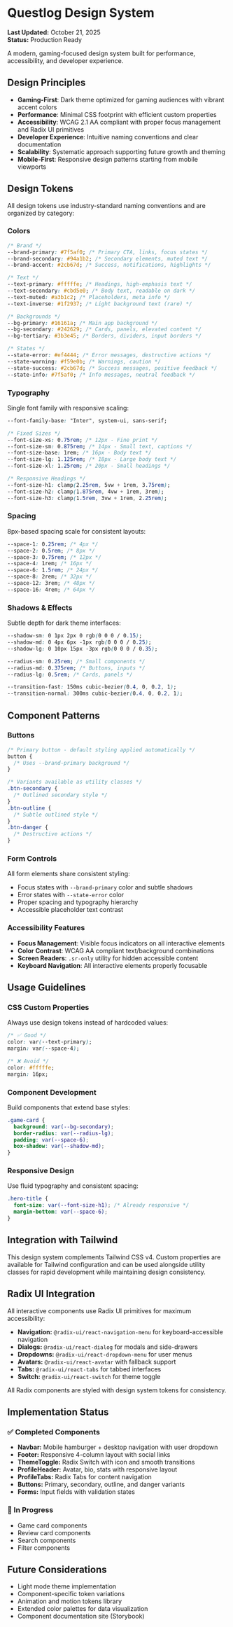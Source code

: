 # Questlog Design System

**Last Updated:** October 21, 2025  
**Status:** Production Ready

A modern, gaming-focused design system built for performance, accessibility, and developer experience.

## Design Principles

- **Gaming-First**: Dark theme optimized for gaming audiences with vibrant accent colors
- **Performance**: Minimal CSS footprint with efficient custom properties
- **Accessibility**: WCAG 2.1 AA compliant with proper focus management and Radix UI primitives
- **Developer Experience**: Intuitive naming conventions and clear documentation
- **Scalability**: Systematic approach supporting future growth and theming
- **Mobile-First**: Responsive design patterns starting from mobile viewports

## Design Tokens

All design tokens use industry-standard naming conventions and are organized by category:

### Colors

```css
/* Brand */
--brand-primary: #7f5af0; /* Primary CTA, links, focus states */
--brand-secondary: #94a1b2; /* Secondary elements, muted text */
--brand-accent: #2cb67d; /* Success, notifications, highlights */

/* Text */
--text-primary: #fffffe; /* Headings, high-emphasis text */
--text-secondary: #cbd5e0; /* Body text, readable on dark */
--text-muted: #a3b1c2; /* Placeholders, meta info */
--text-inverse: #1f2937; /* Light background text (rare) */

/* Backgrounds */
--bg-primary: #16161a; /* Main app background */
--bg-secondary: #242629; /* Cards, panels, elevated content */
--bg-tertiary: #3b3e45; /* Borders, dividers, input borders */

/* States */
--state-error: #ef4444; /* Error messages, destructive actions */
--state-warning: #f59e0b; /* Warnings, caution */
--state-success: #2cb67d; /* Success messages, positive feedback */
--state-info: #7f5af0; /* Info messages, neutral feedback */
```

### Typography

Single font family with responsive scaling:

```css
--font-family-base: "Inter", system-ui, sans-serif;

/* Fixed Sizes */
--font-size-xs: 0.75rem; /* 12px - Fine print */
--font-size-sm: 0.875rem; /* 14px - Small text, captions */
--font-size-base: 1rem; /* 16px - Body text */
--font-size-lg: 1.125rem; /* 18px - Large body text */
--font-size-xl: 1.25rem; /* 20px - Small headings */

/* Responsive Headings */
--font-size-h1: clamp(2.25rem, 5vw + 1rem, 3.75rem);
--font-size-h2: clamp(1.875rem, 4vw + 1rem, 3rem);
--font-size-h3: clamp(1.5rem, 3vw + 1rem, 2.25rem);
```

### Spacing

8px-based spacing scale for consistent layouts:

```css
--space-1: 0.25rem; /* 4px */
--space-2: 0.5rem; /* 8px */
--space-3: 0.75rem; /* 12px */
--space-4: 1rem; /* 16px */
--space-6: 1.5rem; /* 24px */
--space-8: 2rem; /* 32px */
--space-12: 3rem; /* 48px */
--space-16: 4rem; /* 64px */
```

### Shadows & Effects

Subtle depth for dark theme interfaces:

```css
--shadow-sm: 0 1px 2px 0 rgb(0 0 0 / 0.15);
--shadow-md: 0 4px 6px -1px rgb(0 0 0 / 0.25);
--shadow-lg: 0 10px 15px -3px rgb(0 0 0 / 0.35);

--radius-sm: 0.25rem; /* Small components */
--radius-md: 0.375rem; /* Buttons, inputs */
--radius-lg: 0.5rem; /* Cards, panels */

--transition-fast: 150ms cubic-bezier(0.4, 0, 0.2, 1);
--transition-normal: 300ms cubic-bezier(0.4, 0, 0.2, 1);
```

## Component Patterns

### Buttons

```css
/* Primary button - default styling applied automatically */
button {
  /* Uses --brand-primary background */
}

/* Variants available as utility classes */
.btn-secondary {
  /* Outlined secondary style */
}
.btn-outline {
  /* Subtle outlined style */
}
.btn-danger {
  /* Destructive actions */
}
```

### Form Controls

All form elements share consistent styling:

- Focus states with `--brand-primary` color and subtle shadows
- Error states with `--state-error` color
- Proper spacing and typography hierarchy
- Accessible placeholder text contrast

### Accessibility Features

- **Focus Management**: Visible focus indicators on all interactive elements
- **Color Contrast**: WCAG AA compliant text/background combinations
- **Screen Readers**: `.sr-only` utility for hidden accessible content
- **Keyboard Navigation**: All interactive elements properly focusable

## Usage Guidelines

### CSS Custom Properties

Always use design tokens instead of hardcoded values:

```css
/* ✅ Good */
color: var(--text-primary);
margin: var(--space-4);

/* ❌ Avoid */
color: #fffffe;
margin: 16px;
```

### Component Development

Build components that extend base styles:

```css
.game-card {
  background: var(--bg-secondary);
  border-radius: var(--radius-lg);
  padding: var(--space-6);
  box-shadow: var(--shadow-md);
}
```

### Responsive Design

Use fluid typography and consistent spacing:

```css
.hero-title {
  font-size: var(--font-size-h1); /* Already responsive */
  margin-bottom: var(--space-6);
}
```

## Integration with Tailwind

This design system complements Tailwind CSS v4. Custom properties are available for Tailwind configuration and can be used alongside utility classes for rapid development while maintaining design consistency.

## Radix UI Integration

All interactive components use Radix UI primitives for maximum accessibility:

- **Navigation:** `@radix-ui/react-navigation-menu` for keyboard-accessible navigation
- **Dialogs:** `@radix-ui/react-dialog` for modals and side-drawers
- **Dropdowns:** `@radix-ui/react-dropdown-menu` for user menus
- **Avatars:** `@radix-ui/react-avatar` with fallback support
- **Tabs:** `@radix-ui/react-tabs` for tabbed interfaces
- **Switch:** `@radix-ui/react-switch` for theme toggle

All Radix components are styled with design system tokens for consistency.

## Implementation Status

### ✅ Completed Components

- **Navbar:** Mobile hamburger + desktop navigation with user dropdown
- **Footer:** Responsive 4-column layout with social links
- **ThemeToggle:** Radix Switch with icon and smooth transitions
- **ProfileHeader:** Avatar, bio, stats with responsive layout
- **ProfileTabs:** Radix Tabs for content navigation
- **Buttons:** Primary, secondary, outline, and danger variants
- **Forms:** Input fields with validation states

### 🔄 In Progress

- Game card components
- Review card components
- Search components
- Filter components

## Future Considerations

- Light mode theme implementation
- Component-specific token variations
- Animation and motion tokens library
- Extended color palettes for data visualization
- Component documentation site (Storybook)
